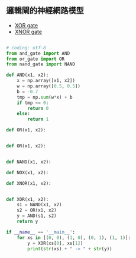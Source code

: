 ## 邏輯閘的神經網路模型
- [XOR gate]([https://en.wikipedia.org/wiki/XNOR_gate](https://en.wikipedia.org/wiki/XOR_gate))
- [XNOR gate](https://en.wikipedia.org/wiki/XNOR_gate)
```python

# coding: utf-8
from and_gate import AND
from or_gate import OR
from nand_gate import NAND

def AND(x1, x2):
    x = np.array([x1, x2])
    w = np.array([0.5, 0.5])
    b = -0.7
    tmp = np.sum(w*x) + b
    if tmp <= 0:
        return 0
    else:
        return 1

def OR(x1, x2):


def OR(x1, x2):


def NAND(x1, x2):

def NOX(x1, x2):

def XNOR(x1, x2):


def XOR(x1, x2):
    s1 = NAND(x1, x2)
    s2 = OR(x1, x2)
    y = AND(s1, s2)
    return y

if __name__ == '__main__':
    for xs in [(0, 0), (1, 0), (0, 1), (1, 1)]:
        y = XOR(xs[0], xs[1])
        print(str(xs) + " -> " + str(y))
```
